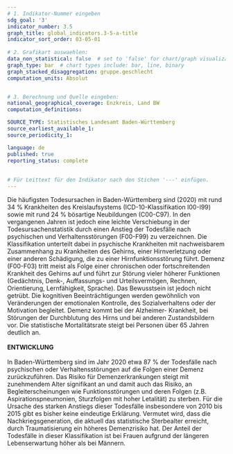 ```yaml
---
# 1. Indikator-Nummer eingeben 
sdg_goal: '3' 
indicator_number: 3.5
graph_title: global_indicators.3-5-a-title
indicator_sort_order: 03-05-01
 
# 2. Grafikart auswaehlen: 
data_non_statistical: false  # set to 'false' for chart/graph visualization 
graph_type: bar  # chart types include: bar, line, binary 
graph_stacked_disaggregation: gruppe.geschlecht 
computation_units: Absolut 


# 3. Berechnung und Quelle eingeben: 
national_geographical_coverage: Enzkreis, Land BW
computation_definitions: 

SOURCE_TYPE: Statistisches Landesamt Baden-Württemberg
source_earliest_available_1: 
source_periodicity_1: 

language: de   
published: true 
reporting_status: complete
 
 
# Für Leittext für den Indikator nach den Stichen '---' einfügen. 
---
```

Die häufigsten Todesursachen in Baden-Württemberg sind (2020) mit rund 34 % Krankheiten des Kreislaufsystems (ICD-10-Klassifikation I00-I99) sowie mit rund 24 % bösartige Neubildungen (C00-C97). In den vergangenen Jahren ist jedoch eine leichte Verschiebung in der Todesursachenstatistik durch einen Anstieg der Todesfälle nach psychischen und Verhaltensstörungen (F00-F99) zu verzeichnen. Die Klassifikation unterteilt dabei in psychische Krankheiten mit nachweisbarem Zusammenhang zu Krankheiten des Gehirns, einer Hirnverletzung oder einer anderen Schädigung, die zu einer Hirnfunktionsstörung führt. Demenz (F00-F03) tritt meist als Folge einer chronischen oder fortschreitenden Krankheit des Gehirns auf und führt zur Störung vieler höherer Funktionen (Gedächtnis, Denk-, Auffassungs- und Urteilsvermögen, Rechnen, Orientierung, Lernfähigkeit, Sprache). Das Bewusstsein ist jedoch nicht getrübt. Die kognitiven Beeinträchtigungen werden gewöhnlich von Veränderungen der emotionalen Kontrolle, des Sozialverhaltens oder der Motivation begleitet. Demenz kommt bei der Alzheimer- Krankheit, bei Störungen der Durchblutung des Hirns und bei anderen Zustandsbildern vor. Die statistische Mortalitätsrate steigt bei Personen über 65 Jahren deutlich an. <br>
<br>
**ENTWICKLUNG** <br>
<br>
In Baden-Württemberg sind im Jahr 2020 etwa 87 % der Todesfälle nach psychischen oder Verhaltensstörungen auf die Folgen einer Demenz zurückzuführen. Das Risiko für Demenzerkrankungen steigt mit zunehmendem Alter signifikant an und damit auch das Risiko, an Begleiterscheinungen wie Funktionsstörungen und deren Folgen (z.B. Aspirationspneumonien, Sturzfolgen mit hoher Letalität) zu sterben. Für die Ursache des starken Anstiegs dieser Todesfälle insbesondere von 2010 bis 2015 gibt es bisher keine eindeutige Erklärung. Vermutet wird, dass die Nachkriegsgeneration, die aktuell das statistische Sterbealter erreicht, durch Traumatisierung ein höheres Demenzrisiko hat. Der Anteil der Todesfälle in dieser Klassifikation ist bei Frauen aufgrund der längeren Lebenserwartung höher als bei Männern.
